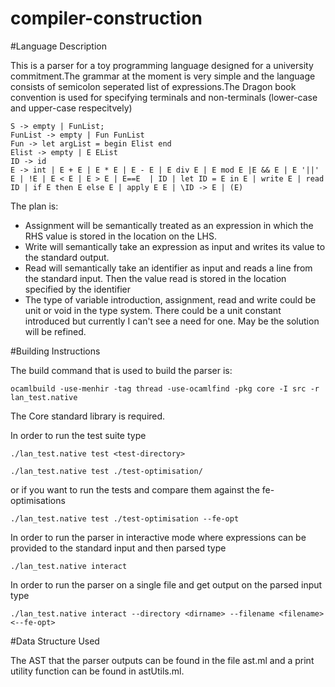 # compiler-construction

#Language Description 

This is a parser for a toy programming language designed for a university commitment.The grammar at the moment is very simple and the language consists of semicolon seperated list of expressions.The Dragon book convention is used for specifying terminals and non-terminals (lower-case and upper-case respecitvely) 

```
S -> empty | FunList;
FunList -> empty | Fun FunList
Fun -> let argList = begin Elist end
Elist -> empty | E EList
ID -> id
E -> int | E + E | E * E | E - E | E div E | E mod E |E && E | E '||' E | !E | E < E | E > E | E==E  | ID | let ID = E in E | write E | read ID | if E then E else E | apply E E | \ID -> E | (E)
```

The plan is:
 * Assignment  will be semantically treated as an expression in which the RHS value is stored in the location on the LHS.
 * Write will semantically take an expression as input and writes its value to the standard output.
 * Read will semantically take an identifier as input and reads a line from the standard input. Then the value read is stored in the location 
   specified by the identifier
 * The type of variable introduction, assignment, read and write could be unit or void in the type system. There could be a unit constant introduced
   but currently I can't see a need for one. May be the solution will be refined.

#Building Instructions

The build command that is used to build the parser is: 
```
ocamlbuild -use-menhir -tag thread -use-ocamlfind -pkg core -I src -r  lan_test.native
```

The Core standard library is required.

In order to run the test suite type 
```
./lan_test.native test <test-directory> 
```

```
./lan_test.native test ./test-optimisation/ 
```

or if you want to run the tests and compare them against the fe-optimisations

```
./lan_test.native test ./test-optimisation --fe-opt
```

In order to run the parser in interactive mode where expressions can be provided to the standard input and then parsed type 
```
./lan_test.native interact
```

In order to run the parser on a single file and get output on the parsed input type
```
./lan_test.native interact --directory <dirname> --filename <filename> <--fe-opt>
```
#Data Structure Used

The AST that the parser outputs can be found in the file ast.ml and a print utility function can be found in astUtils.ml.
